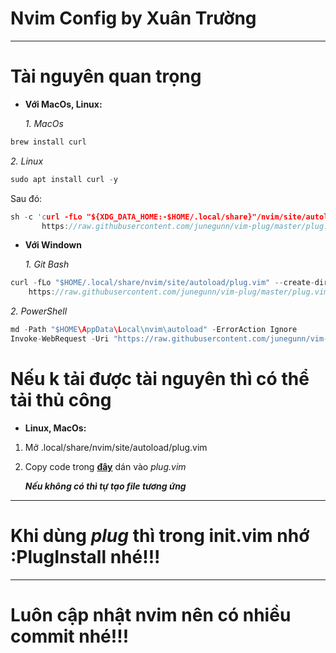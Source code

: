# Nvim Config by Xuân Trường
---
# Tài nguyên quan trọng
- **Với MacOs, Linux:**
 
  *1. MacOs*
```c
brew install curl
```
  *2. Linux*
```c
sudo apt install curl -y
```
Sau đó:
```c
sh -c 'curl -fLo "${XDG_DATA_HOME:-$HOME/.local/share}"/nvim/site/autoload/plug.vim --create-dirs \
       https://raw.githubusercontent.com/junegunn/vim-plug/master/plug.vim'
```
- **Với Windown**

  *1. Git Bash*
```c
curl -fLo "$HOME/.local/share/nvim/site/autoload/plug.vim" --create-dirs \
    https://raw.githubusercontent.com/junegunn/vim-plug/master/plug.vim
```
  *2. PowerShell*
```c
md -Path "$HOME\AppData\Local\nvim\autoload" -ErrorAction Ignore
Invoke-WebRequest -Uri "https://raw.githubusercontent.com/junegunn/vim-plug/master/plug.vim" -OutFile "$HOME\AppData\Local\nvim\autoload\plug.vim"
```
# Nếu k tải được tài nguyên thì có thể tải thủ công
- **Linux, MacOs:**

 1. Mở .local/share/nvim/site/autoload/plug.vim

 2. Copy code trong [**đây**](https://raw.githubusercontent.com/junegunn/vim-plug/master/plug.vim) dán vào *plug.vim*

    ***Nếu không có thì tự tạo file tương ứng***

---
# Khi dùng *plug* thì trong **init.vim** nhớ **:PlugInstall** nhé!!!
---
# Luôn cập nhật nvim nên có nhiều commit nhé!!!


